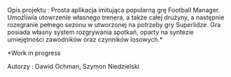 Opis projektu :
Prosta aplikacja imitująca popularną grę Football Manager. 
Umożliwia utowrzenie własnego trenera, a także całej drużyny,
a następnie rozegranie pełnego sezonu w utworzonej na potrzeby
gry Superlidze. Gra posiada własny system rozgrywania 
spotkań, oparty na syntezie umiejętności zawodników
oraz czynników losowych.*

*Work in progress

Autorzy : Dawid Ochman, Szymon Niedzielski
